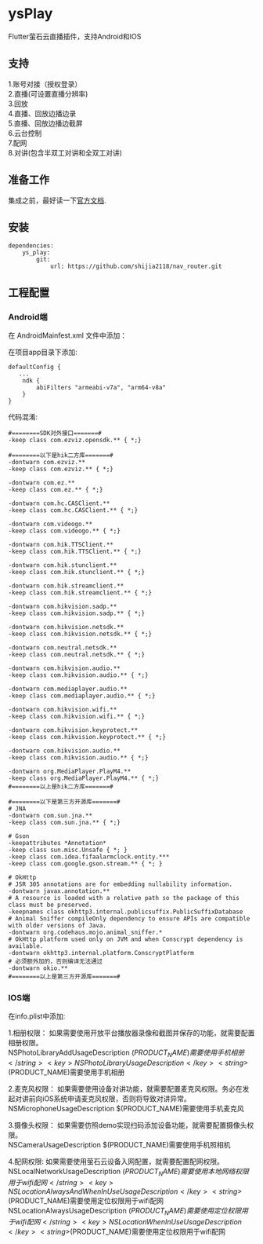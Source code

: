# ysPlay

Flutter萤石云直播插件，支持Android和IOS

## 支持
1.账号对接（授权登录）  
2.直播(可设置直播分辨率)  
3.回放  
4.直播、回放边播边录  
5.直播、回放边播边截屏  
6.云台控制  
7.配网  
8.对讲(包含半双工对讲和全双工对讲)  

## 准备工作
集成之前，最好读一下[官方文档](http://open.ys7.com/help/36).

## 安装
    dependencies:
        ys_play: 
            git:
                url: https://github.com/shijia2118/nav_router.git


## 工程配置
### Android端
在 AndroidMainfest.xml 文件中添加：
<!-- 基础功能所需权限 -->
<uses-permission android:name="android.permission.INTERNET" />
<uses-permission android:name="android.permission.READ_PHONE_STATE" />
<!-- 配网所需权限 -->
<uses-permission android:name="android.permission.INTERNET" />
<uses-permission android:name="android.permission.CHANGE_NETWORK_STATE" />
<uses-permission android:name="android.permission.ACCESS_WIFI_STATE" />
<uses-permission android:name="android.permission.CHANGE_WIFI_STATE" />
<uses-permission android:name="android.permission.ACCESS_FINE_LOCATION" />
<uses-permission android:name="android.permission.ACCESS_NETWORK_STATE" />
<uses-permission android:name="android.permission.CHANGE_WIFI_MULTICAST_STATE" />
<!-- 读取权限 选择本地相册-->
<uses-permission android:name="android.permission.READ_EXTERNAL_STORAGE" />
<!-- 存入权限 需要把拍摄的照片或视频存入-->
<uses-permission android:name="android.permission.WRITE_EXTERNAL_STORAGE" />
<uses-permission android:name="android.permission.WAKE_LOCK"/>
<!-- 网络定位 -->
<uses-permission android:name="android.permission.ACCESS_COARSE_LOCATION"/>
<!-- 麦克风权限-->
<uses-permission android:name="android.permission.RECORD_AUDIO"/>
<uses-permission android:name="android.permission.MODIFY_AUDIO_SETTINGS"/>

在项目app目录下添加:

    defaultConfig {
       ...
        ndk {
            abiFilters "armeabi-v7a", "arm64-v8a"
        }
    }

代码混淆:

    #========SDK对外接口=======#
    -keep class com.ezviz.opensdk.** { *;}

    #========以下是hik二方库=======#
    -dontwarn com.ezviz.**
    -keep class com.ezviz.** { *;}

    -dontwarn com.ez.**
    -keep class com.ez.** { *;}

    -dontwarn com.hc.CASClient.**
    -keep class com.hc.CASClient.** { *;}

    -dontwarn com.videogo.**
    -keep class com.videogo.** { *;}

    -dontwarn com.hik.TTSClient.**
    -keep class com.hik.TTSClient.** { *;}

    -dontwarn com.hik.stunclient.**
    -keep class com.hik.stunclient.** { *;}

    -dontwarn com.hik.streamclient.**
    -keep class com.hik.streamclient.** { *;}

    -dontwarn com.hikvision.sadp.**
    -keep class com.hikvision.sadp.** { *;}

    -dontwarn com.hikvision.netsdk.**
    -keep class com.hikvision.netsdk.** { *;}

    -dontwarn com.neutral.netsdk.**
    -keep class com.neutral.netsdk.** { *;}

    -dontwarn com.hikvision.audio.**
    -keep class com.hikvision.audio.** { *;}

    -dontwarn com.mediaplayer.audio.**
    -keep class com.mediaplayer.audio.** { *;}

    -dontwarn com.hikvision.wifi.**
    -keep class com.hikvision.wifi.** { *;}

    -dontwarn com.hikvision.keyprotect.**
    -keep class com.hikvision.keyprotect.** { *;}

    -dontwarn com.hikvision.audio.**
    -keep class com.hikvision.audio.** { *;}

    -dontwarn org.MediaPlayer.PlayM4.**
    -keep class org.MediaPlayer.PlayM4.** { *;}
    #========以上是hik二方库=======#

    #========以下是第三方开源库=======#
    # JNA
    -dontwarn com.sun.jna.**
    -keep class com.sun.jna.** { *;}

    # Gson
    -keepattributes *Annotation*
    -keep class sun.misc.Unsafe { *; }
    -keep class com.idea.fifaalarmclock.entity.***
    -keep class com.google.gson.stream.** { *; }

    # OkHttp
    # JSR 305 annotations are for embedding nullability information.
    -dontwarn javax.annotation.**
    # A resource is loaded with a relative path so the package of this class must be preserved.
    -keepnames class okhttp3.internal.publicsuffix.PublicSuffixDatabase
    # Animal Sniffer compileOnly dependency to ensure APIs are compatible with older versions of Java.
    -dontwarn org.codehaus.mojo.animal_sniffer.*
    # OkHttp platform used only on JVM and when Conscrypt dependency is available.
    -dontwarn okhttp3.internal.platform.ConscryptPlatform
    # 必须额外加的，否则编译无法通过
    -dontwarn okio.**
    #========以上是第三方开源库=======#


### IOS端
在info.plist中添加:  

1.相册权限： 如果需要使用开放平台播放器录像和截图并保存的功能，就需要配置相册权限。     
    <key>NSPhotoLibraryAddUsageDescription</key>
	<string>$(PRODUCT_NAME)需要使用手机相册</string>
	<key>NSPhotoLibraryUsageDescription</key>
	<string>$(PRODUCT_NAME)需要使用手机相册</string>

2.麦克风权限： 如果需要使用设备对讲功能，就需要配置麦克风权限。务必在发起对讲前向iOS系统申请麦克风权限，否则将导致对讲异常。        
    <key>NSMicrophoneUsageDescription</key>
	<string>$(PRODUCT_NAME)需要使用手机麦克风</string>

3.摄像头权限： 如果需要仿照demo实现扫码添加设备功能，就需要配置摄像头权限。     
    <key>NSCameraUsageDescription</key>
	<string>$(PRODUCT_NAME)需要使用手机照相机</string>

4.配网权限: 如果需要使用萤石云设备入网配置，就需要配置配网权限。        
    <key>NSLocalNetworkUsageDescription</key>
	<string>$(PRODUCT_NAME)需要使用本地网络权限用于wifi配网</string>
	<key>NSLocationAlwaysAndWhenInUseUsageDescription</key>
	<string>$(PRODUCT_NAME)需要使用定位权限用于wifi配网</string>
	<key>NSLocationAlwaysUsageDescription</key>
	<string>$(PRODUCT_NAME)需要使用定位权限用于wifi配网</string>
	<key>NSLocationWhenInUseUsageDescription</key>
	<string>$(PRODUCT_NAME)需要使用定位权限用于wifi配网</string>
	

	




